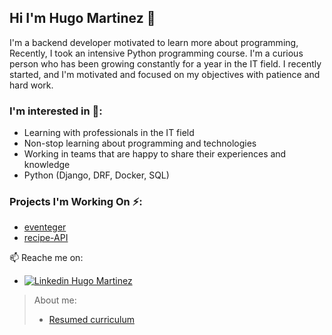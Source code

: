 ## Hi I'm Hugo Martinez 👋
I'm a backend developer motivated to learn more about programming,
Recently, I took an intensive Python programming course.
I'm a curious person who has been growing constantly for a year in the IT field.
I recently started, and I'm motivated and focused on my objectives with patience and hard work.

### I'm interested in 🔭:
- Learning with professionals in the IT field
- Non-stop learning about programming and technologies
- Working in teams that are happy to share their experiences and knowledge
- Python (Django, DRF, Docker, SQL)

### Projects I'm Working On ⚡:
- [eventeger](https://github.com/final-project-hha/final-project)
- [recipe-API](https://github.com/HugoLMFbd/recipe-app-api)

📫 Reache me on:
- [![Linkedin](https://i.stack.imgur.com/gVE0j.png) Hugo Martinez](https://www.linkedin.com/in/HugoLeonardoMartinez/)

> About me:
> - [Resumed curriculum](Git_resume_curriculum.pdf)
<!--
**HugoLMFbd/HugoLMFbd** is a ✨ _special_ ✨ repository because its `README.md` (this file) appears on your GitHub profile.

Here are some ideas to get you started:

- 🔭 I’m currently working on ...
- 🌱 I’m currently learning ...
- 👯 I’m looking to collaborate on ...
- 🤔 I’m looking for help with ...
- 💬 Ask me about ...
- 📫 How to reach me: ...
- 😄 Pronouns: ...
- ⚡ Fun fact: ...
-->
